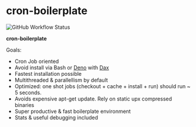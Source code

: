 # cron-boilerplate

![GitHub Workflow Status](https://img.shields.io/github/actions/workflow/status/borestad/cron/ci.yml?style=for-the-badge)


**cron-boilerplate**

Goals:

- Cron Job oriented
- Avoid install via Bash or [Deno](https://deno.land/) with [Dax](https://github.com/dsherret/dax)
- Fastest installation possible
- Multithreaded & parallellism by default
- Optimized: one shot jobs (checkout + cache + install + run) should run ~ 5 seconds.
- Avoids expensive apt-get update. Rely on static upx compressed binaries
- Super productive & fast boilerplate environment
- Stats & useful debugging included
